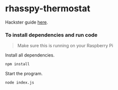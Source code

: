 # rhasspy-thermostat
Hackster guide [here](https://www.hackster.io/matrix-labs/voice-control-your-thermostat-with-a-matrix-device-rhasspy-c62280).

### To install dependencies and run code
> Make sure this is running on your Raspberry Pi

Install all dependencies.

```bash
npm install
```

Start the program.

```bash
node index.js
```
